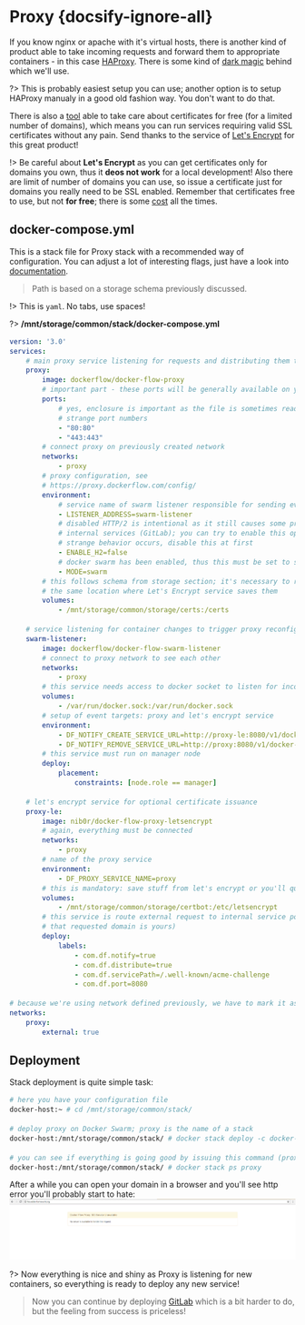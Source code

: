 # Proxy {docsify-ignore-all}

If you know nginx or apache with it's virtual hosts, there is another kind of product able to take incoming requests and 
forward them to appropriate containers - in this case [HAProxy](http://www.haproxy.org/). There is some kind of
[dark magic](https://proxy.dockerflow.com/) behind which we'll use.

?> This is probably easiest setup you can use; another option is to setup HAProxy manualy in a good old fashion way. You
don't want to do that.

There is also a [tool](http://proxy-letsencrypt.dockerflow.com/) able to take care about certificates for free (for a limited
number of domains), which means you can run services requiring valid SSL certificates without any pain. Send thanks to the
service of [Let's Encrypt](https://letsencrypt.org/) for this great product! 

!> Be careful about **Let's Encrypt** as you can get certificates only for domains you own, thus it **deos not work** for a local
development! Also there are limit of number of domains you can use, so issue a certificate just for domains you really need to 
be SSL enabled. Remember that certificates free to use, but not **for free**; there is some [cost](https://letsencrypt.org/donate/)
all the times. 

## docker-compose.yml

This is a stack file for Proxy stack with a recommended way of configuration. You can adjust a lot of interesting flags, just have
a look into [documentation](https://proxy.dockerflow.com/config/). 

> Path is based on a storage schema previously discussed. 

!> This is `yaml`. No tabs, use spaces! 

?> **/mnt/storage/common/stack/docker-compose.yml**

```yaml
version: '3.0'
services:
	# main proxy service listening for requests and distributing them to internal stack
    proxy:
        image: dockerflow/docker-flow-proxy
        # important part - these ports will be generally available on your public network
        ports:
            # yes, enclosure is important as the file is sometimes read in wrong way giving
            # strange port numbers
            - "80:80"
            - "443:443"
        # connect proxy on previously created network
        networks:
            - proxy
        # proxy configuration, see
        # https://proxy.dockerflow.com/config/
        environment:
            # service name of swarm listener responsible for sending events for container changes
            - LISTENER_ADDRESS=swarm-listener
            # disabled HTTP/2 is intentional as it still causes some problems with
            # internal services (GitLab); you can try to enable this option but if
            # strange behavior occurs, disable this at first
            - ENABLE_H2=false
            # docker swarm has been enabled, thus this must be set to swarm
            - MODE=swarm
        # this follows schema from storage section; it's necessary to read certificates from
        # the same location where Let's Encrypt service saves them
        volumes:
            - /mnt/storage/common/storage/certs:/certs

	# service listening for container changes to trigger proxy reconfigurations
    swarm-listener:
        image: dockerflow/docker-flow-swarm-listener
        # connect to proxy network to see each other
        networks:
            - proxy
        # this service needs access to docker socket to listen for incoming events; this is mandatory
        volumes:
            - /var/run/docker.sock:/var/run/docker.sock
        # setup of event targets: proxy and let's encrypt service
        environment:
            - DF_NOTIFY_CREATE_SERVICE_URL=http://proxy-le:8080/v1/docker-flow-proxy-letsencrypt/reconfigure
            - DF_NOTIFY_REMOVE_SERVICE_URL=http://proxy:8080/v1/docker-flow-proxy/remove
        # this service must run on manager node
        deploy:
            placement:
                constraints: [node.role == manager]

	# let's encrypt service for optional certificate issuance
    proxy-le:
        image: nib0r/docker-flow-proxy-letsencrypt
        # again, everything must be connected
        networks:
            - proxy
        # name of the proxy service
        environment:
            - DF_PROXY_SERVICE_NAME=proxy
        # this is mandatory: save stuff from let's encrypt or you'll quickly get limit of issued certificates!
        volumes:
            - /mnt/storage/common/storage/certbot:/etc/letsencrypt
        # this service is route external request to internal service port to handle ACME challenge (to confirm
        # that requested domain is yours)
        deploy:
            labels:
                - com.df.notify=true
                - com.df.distribute=true
                - com.df.servicePath=/.well-known/acme-challenge
                - com.df.port=8080

# because we're using network defined previously, we have to mark it as an external
networks:
    proxy:
        external: true
```

## Deployment

Stack deployment is quite simple task:

```bash
# here you have your configuration file
docker-host:~ # cd /mnt/storage/common/stack/

# deploy proxy on Docker Swarm; proxy is the name of a stack
docker-host:/mnt/storage/common/stack/ # docker stack deploy -c docker-compose.yml proxy

# you can see if everything is going good by issuing this command (proxy is stack name, ps is listing services inside the stack)
docker-host:/mnt/storage/common/stack/ # docker stack ps proxy
```
After a while you can open your domain in a browser and you'll see http error you'll probably start to hate:
![error-503](./_media/error-503.png) 

?> Now everything is nice and shiny as Proxy is listening for new containers, so everything is ready to deploy any new
service!

> Now you can continue by deploying [GitLab](/devops/gitlab/index) which is a bit harder to do, but the feeling from success is priceless!

